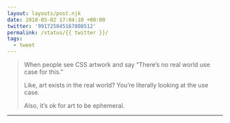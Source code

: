 ```yaml
---
layout: layouts/post.njk
date: 2018-05-02 17:04:10 +00:00
twitter: '991725045167808512'
permalink: /status/{{ twitter }}/
tags: 
  - tweet
---
```


> When people see CSS artwork and say “There’s no real world use case for this.”
> 
> Like, art exists in the real world? You’re literally looking at the use case.
> 
> Also, it’s ok for art to be ephemeral.

---
